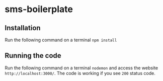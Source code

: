 # sms-boilerplate

## Installation

Run the following command on a terminal `npm install`

## Running the code

Run the following command on a terminal `nodemon` and access the website `http://localhost:3000/`. The code is working if you see `200` status code.
